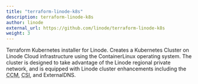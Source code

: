 ```yaml
---
title: "terraform-linode-k8s"
description: terraform-linode-k8s
author: linode
external_url: https://github.com/linode/terraform-linode-k8s
weight: 3
---
```


Terraform Kubernetes installer for Linode. Creates a Kubernetes Cluster on Linode Cloud infrastructure using the ContainerLinux operating system. The cluster is designed to take advantage of the Linode regional private network, and is equipped with Linode cluster enhancements including the <abbr title="Cloud Controller Manager">CCM</abbr>, <abbr title="Container Storage Interface">CSI</abbr>, and ExternalDNS.
